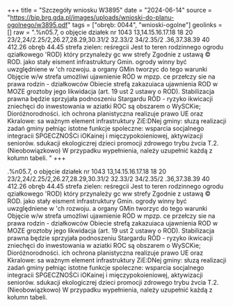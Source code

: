 +++
title = "Szczegóły wniosku W3895"
date = "2024-06-14"
source = "https://bip.brg.gda.pl/images/uploads/wnioski-do-planu-ogolnego/w3895.pdf"
tags = ["obręb: 0044", "wnioski-ogolne"]
geolinks = []
raw = ".%n05.7, o objęcie działek nr 1043 13,14.15.16.17.18 18 20 23/2,24/2.25/2,26.27,28.29,30.31/2 32.33/2 34/2.35/2 .36,37.38.39 40 412.26 obręb 44.45 strefa zielen:  reśregcii Jest to teren rodzinnego ogrodu qziałkowego 'ROD) który przynależy gc ww strefy Zgodnie z ustawą © ROD. jako stały eisment infrastruktury Gmin. ogrody winny być uwzględniene w 'ch rozwoju. a organy GMin tworzyc do tego warunki Objęcie w/w strefa umożliwi ujawnienie RÓD w mpzp. ce przełczy sie na prawa rodzin - działkowców Obiecie strefą zakazuiaca ujawnienia ROD w MOZE groztoby jego likwidacja (art. 19 ust 2 ustawy o ROD). Stabilizacja prawna będzie sprzyjała podnoszeniu Stargardu RÓD - ryzyko ikwicacji zniechęci do inwestowania w aziatki ROC są obszarem o WySCKie; Dioróżnorodności. ich ochrona planistyczna realizuje prawo UE oraz Kkralowe: sa ważnym element infrastruktury ZiE:DNej gminy: słuzą realizacji zadań gminy pełniąc istotne funkcje spoleczne: wsparcia socjalnego integracii SPGECZNOŚCi iOKainej i mięczypokoieniowej, aktywizacji seniorów. sdukacji ekologiczrej dzieci promocji zdrowego trybu żvcia T.2. (Nieobowiązkowo) W przypadku wypełnienia, należy uzupełnić każdą z kołumn tabeli. "
+++

.%n05.7, o objęcie działek nr
1043 13,14.15.16.17.18 18 20 23/2,24/2.25/2,26.27,28.29,30.31/2 32.33/2 34/2.35/2 .36,37.38.39 40 412.26
obręb 44.45 strefa zielen:  reśregcii Jest to teren rodzinnego ogrodu qziałkowego 'ROD) który przynależy gc
ww strefy Zgodnie z ustawą © ROD. jako stały eisment infrastruktury Gmin. ogrody winny być uwzględniene w
'ch rozwoju. a organy GMin tworzyc do tego warunki Objęcie w/w strefa umożliwi ujawnienie RÓD w mpzp. ce
przełczy sie na prawa rodzin - działkowców Obiecie strefą zakazuiaca ujawnienia ROD w MOZE
groztoby jego likwidacja (art. 19 ust 2 ustawy o ROD). Stabilizacja prawna będzie sprzyjała podnoszeniu
Stargardu RÓD - ryzyko ikwicacji zniechęci do inwestowania w aziatki ROC są obszarem o WySCKie;
Dioróżnorodności. ich ochrona planistyczna realizuje prawo UE oraz Kkralowe: sa ważnym element infrastruktury
ZiE:DNej gminy: słuzą realizacji zadań gminy pełniąc istotne funkcje spoleczne: wsparcia socjalnego integracii
SPGECZNOŚCi iOKainej i mięczypokoieniowej, aktywizacji seniorów. sdukacji ekologiczrej dzieci promocji
zdrowego trybu żvcia
T.2. (Nieobowiązkowo) W przypadku wypełnienia, należy uzupełnić każdą z kołumn tabeli.



